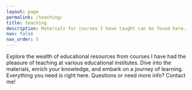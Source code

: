 ```yaml
---
layout: page
permalink: /teaching/
title: teaching
description: Materials for courses I have taught can be found here.
nav: false
nav_order: 5
---
```


Explore the wealth of educational resources from courses I have had the pleasure of teaching at various educational institutes. Dive into the materials, enrich your knowledge, and embark on a journey of learning. Everything you need is right here. Questions or need more info? Contact me!
